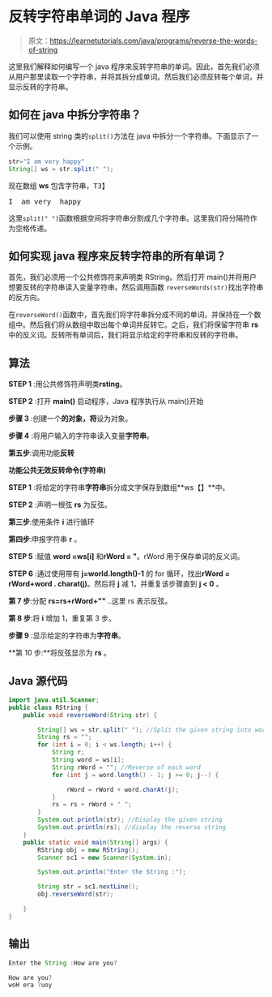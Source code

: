 # 反转字符串单词的 Java 程序

> 原文：<https://learnetutorials.com/java/programs/reverse-the-words-of-string>

这里我们解释如何编写一个 java 程序来反转字符串的单词。因此，首先我们必须从用户那里读取一个字符串，并将其拆分成单词。然后我们必须反转每个单词，并显示反转的字符串。

## 如何在 java 中拆分字符串？

我们可以使用 string 类的`split()`方法在 java 中拆分一个字符串。下面显示了一个示例。

```java
str="I am very happy"
String[] ws = str.split(" "); 

```

现在数组 **ws** 包含字符串，<samp>T3】</samp>

<samp>I  am very  happy</samp>

这里`split(" ")`函数根据空间将字符串分割成几个字符串。这里我们将分隔符作为空格传递。

## 如何实现 java 程序来反转字符串的所有单词？

首先，我们必须用一个公共修饰符来声明类 RString。然后打开 main()并将用户想要反转的字符串读入变量字符串。然后调用函数 `reverseWords(str)`找出字符串的反方向。

在`reverseWord()`函数中，首先我们将字符串拆分成不同的单词，并保持在一个数组中。然后我们将从数组中取出每个单词并反转它。之后，我们将保留字符串 **rs** 中的反义词。反转所有单词后，我们将显示给定的字符串和反转的字符串。

## 算法

**STEP 1** :用公共修饰符声明类**rsting**。

**STEP 2** :打开 **main()** 启动程序，Java 程序执行从 main()开始

**步骤 3** :创建一个**的对象，将**设为对象。

**步骤 4** :将用户输入的字符串读入变量**字符串**。

**第五步**:调用功能**反转**

**功能公共无效反转命令(字符串)**

**STEP 1** :将给定的字符串**字符串**拆分成文字保存到数组**ws【】**中。

**STEP 2** :声明一根弦 **rs** 为反弦。

**第三步**:使用条件 **i** 进行循环

**第四步**:申报字符串 **r** 。

**STEP 5** :赋值 **word =ws[i]** 和**rWord = "**。rWord 用于保存单词的反义词。

**STEP 6** :通过使用带有 **j=world.length()-1** 的 for 循环，找出**rWord = rWord+word . charat(j)**。然后将 **j** 减 1，并重复该步骤直到 **j < 0** 。

**第 7 步**:分配 **rs=rs+rWord+""** ..这里 rs 表示反弦。

**第 8 步**:将 **i** 增加 1，重复第 3 步。

**步骤 9** :显示给定的字符串为**字符串**。

**第 10 步:**将反弦显示为 **rs** 。

## Java 源代码

```java
import java.util.Scanner;
public class RString {
    public void reverseWord(String str) {

        String[] ws = str.split(" "); //Split the given string into words
        String rs = "";
        for (int i = 0; i < ws.length; i++) {
            String r;
            String word = ws[i];
            String rWord = ""; //Reverse of each word
            for (int j = word.length() - 1; j >= 0; j--) {

                rWord = rWord + word.charAt(j);
            }
            rs = rs + rWord + " ";
        }
        System.out.println(str); //Display the given string
        System.out.println(rs); //display the reverse string
    }
    public static void main(String[] args) {
        RString obj = new RString();
        Scanner sc1 = new Scanner(System.in);

        System.out.println("Enter the String :");

        String str = sc1.nextLine();
        obj.reverseWord(str);

    }
}

```

## 输出

```java
Enter the String :How are you?

How are you?
woH era ?uoy 
```